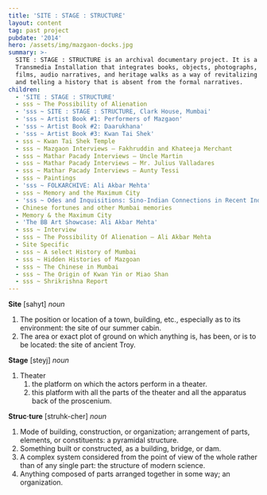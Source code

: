 ```yaml
---
title: 'SITE : STAGE : STRUCTURE'
layout: content
tag: past project
pubdate: '2014'
hero: /assets/img/mazgaon-docks.jpg
summary: >-
  SITE : STAGE : STRUCTURE is an archival documentary project. It is a
  Transmedia Installation that integrates books, objects, photographs, short
  films, audio narratives, and heritage walks as a way of revitalizing memories
  and telling a history that is absent from the formal narratives.
children:
  - 'SITE : STAGE : STRUCTURE'
  - sss ~ The Possibility of Alienation
  - 'sss ~ SITE : STAGE : STRUCTURE, Clark House, Mumbai'
  - 'sss ~ Artist Book #1: Performers of Mazgaon'
  - 'sss ~ Artist Book #2: Daarukhana'
  - 'sss ~ Artist Book #3: Kwan Tai Shek'
  - sss ~ Kwan Tai Shek Temple
  - sss ~ Mazgaon Interviews – Fakhruddin and Khateeja Merchant
  - sss ~ Mathar Pacady Interviews – Uncle Martin
  - sss ~ Mathar Pacady Interviews – Mr. Julius Valladares
  - sss ~ Mathar Pacady Interviews – Aunty Tessi
  - sss ~ Paintings
  - 'sss ~ FOLKARCHIVE: Ali Akbar Mehta'
  - sss ~ Memory and the Maximum City
  - 'sss ~ Odes and Inquisitions: Sino-Indian Connections in Recent Indian Art'
  - Chinese fortunes and other Mumbai memories
  - Memory & the Maximum City
  - 'The BB Art Showcase: Ali Akbar Mehta'
  - sss ~ Interview
  - sss ~ The Possibility Of Alienation – Ali Akbar Mehta
  - Site Specific
  - sss ~ A select History of Mumbai
  - sss ~ Hidden Histories of Mazgoan
  - sss ~ The Chinese in Mumbai
  - sss ~ The Origin of Kwan Yin or Miao Shan
  - sss ~ Shrikrishna Report
---
```

**Site** \[sahyt] _noun_

1. The position or location of a town, building, etc., especially as to its environment: the site of our summer cabin.
2. The area or exact plot of ground on which anything is, has been, or is to be located: the site of ancient Troy.

**Stage** \[steyj] _noun_

1. Theater
   1. the platform on which the actors perform in a theater.
   2. this platform with all the parts of the theater and all the apparatus back of the proscenium.

**Struc·ture** \[struhk-cher] _noun_

1. Mode of building, construction, or organization; arrangement of parts, elements, or constituents: a pyramidal structure.
2. Something built or constructed, as a building, bridge, or dam.
3. A complex system considered from the point of view of the whole rather than of any single part: the structure of modern science.
4. Anything composed of parts arranged together in some way; an organization.
